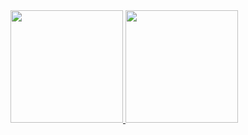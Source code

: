 <div>
<a href="https://github.com/joaogomes456">
<img height="180em" src="https://github-readme-stats.vercel.app/api/top-langs/?username=joaogomes456&layout=compact&langs_count=7&theme=dracula"/>
<img height="180em" src="https://github-readme-stats.vercel.app/api?username=joaogomes&show_icons=true&theme=dracula&include_all_commits=true&count_private=true"/>
</div>
